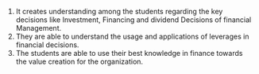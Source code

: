 
1. It creates understanding among the students regarding the key decisions like Investment, Financing and dividend Decisions of financial Management.
2. They are able to understand the usage and applications of leverages in financial decisions.
3. The students are able to use their best knowledge in finance towards the value creation
for the organization.
